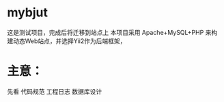 # mybjut
这是测试项目，完成后将迁移到站点上
本项目采用 Apache+MySQL+PHP 来构建动态Web站点，并选择Yii2作为后端框架，

# 主意：
  
  先看 代码规范
       工程日志
       数据库设计

